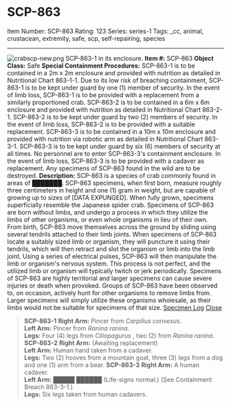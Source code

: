 # SCP-863
Item Number: SCP-863
Rating: 123
Series: series-1
Tags: _cc, animal, crustacean, extremity, safe, scp, self-repairing, species

---

![crabscp-new.png](https://scp-wiki.wdfiles.com/local--files/scp-863/crabscp-new.png)
SCP-863-1 in its enclosure.
**Item #:** SCP-863
**Object Class:** Safe
**Special Containment Procedures:** SCP-863-1 is to be contained in a 2m x 2m enclosure and provided with nutrition as detailed in Nutritional Chart 863-1-1. Due to its low risk of breaching containment, SCP-863-1 is to be kept under guard by one (1) member of security. In the event of limb loss, SCP-863-1 is to be provided with a replacement from a similarly proportioned crab.
SCP-863-2 is to be contained in a 6m x 6m enclosure and provided with nutrition as detailed in Nutritional Chart 863-2-1. SCP-863-2 is to be kept under guard by two (2) members of security. In the event of limb loss, SCP-863-2 is to be provided with a suitable replacement.
SCP-863-3 is to be contained in a 10m x 10m enclosure and provided with nutrition via robotic arm as detailed in Nutritional Chart 863-3-1. SCP-863-3 is to be kept under guard by six (6) members of security at all times. No personnel are to enter SCP-863-3's containment enclosure. In the event of limb loss, SCP-863-3 is to be provided with a cadaver as replacement.
Any specimens of SCP-863 found in the wild are to be destroyed.
**Description:** SCP-863 is a species of crab commonly found in areas of ███████. SCP-863 specimens, when first born, measure roughly three centimeters in height and one (1) gram in weight, but are capable of growing up to sizes of [DATA EXPUNGED]. When fully grown, specimens superficially resemble the Japanese spider crab. Specimens of SCP-863 are born without limbs, and undergo a process in which they utilize the limbs of other organisms, or even whole organisms in lieu of their own.
From birth, SCP-863 move themselves across the ground by sliding using several tendrils attached to their limb joints. When specimens of SCP-863 locate a suitably sized limb or organism, they will puncture it using their tendrils, which will then retract and slot the organism or limb into the limb joint. Using a series of electrical pulses, SCP-863 will then manipulate the limb or organism's nervous system. This process is not perfect, and the utilized limb or organism will typically twitch or jerk periodically.
Specimens of SCP-863 are highly territorial and larger specimens can cause severe injuries or death when provoked. Groups of SCP-863 have been observed to, on occasion, actively hunt for other organisms to remove limbs from. Larger specimens will simply utilize these organisms wholesale, as their limbs would not be suitable for specimens of that size.
[Specimen Log](javascript:;)
[Close](javascript:;)
> **SCP-863-1**
> **Right Arm:** Pincer from _Carpilius convexus_.  
>  **Left Arm:** Pincer from _Ranina ranina_.  
>  **Legs:** Four (4) legs from _Ciliopagurus_ , two (2) from _Ranina ranina_.
> **SCP-863-2**
> **Right Arm:** (Awaiting replacement)  
>  **Left Arm:** Human hand taken from a cadaver.  
>  **Legs:** Two (2) hooves from a mountain goat, three (3) legs from a dog and one (1) arm from a bear.
> **SCP-863-3**
> **Right Arm:** A human cadaver.  
>  **Left Arm:** █████ ██████ (Life-signs normal.) (See Containment Breach 863-3-1.)  
>  **Legs:** Six legs taken from human cadavers.